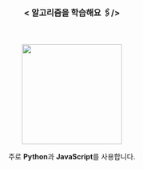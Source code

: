 <div align="center">

### < 알고리즘을 학습해요 🖇/>
<br>

<img style="height:200px" src="https://i.pinimg.com/originals/a0/d5/81/a0d581666d26dd9c66bf8ed395cba948.gif"></img>
<br>

주로 **Python**과 **JavaScript**를 사용합니다.
<br>
</div>
